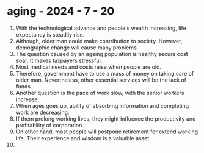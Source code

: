 # aging - 2024 - 7 - 20

1. With the technological advance and people's wealth increasing, life expectancy is steadily rise.
2. Although, older man could make contribution to society. However, demographic change will cause many problems.
3. The question caused by an ageing population is healthy secure cost soar. It makes taxpayers stressful.
4.  Most medical needs and costs raise when people are old.
5. Therefore, government have to use a mass of money on taking care of older man. Nevertheless, other essential services will be the lack of funds.
6. Another question is the pace of work slow, with the senior workers increase.
7. When ages goes up, ability  of absorbing information and completing work are decreasing.
8. If them prolong working lives, they might influence the productivity and profitability of corporation.
9. On other hand, most people will postpone retirement for extend working life. Their experience and wisdom is a valuable asset.
10. 

